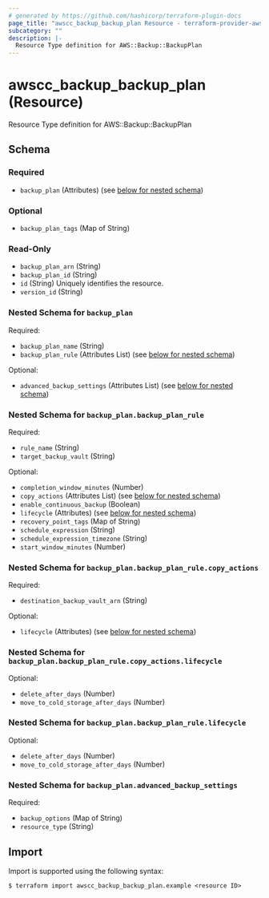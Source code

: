 ```yaml
---
# generated by https://github.com/hashicorp/terraform-plugin-docs
page_title: "awscc_backup_backup_plan Resource - terraform-provider-awscc"
subcategory: ""
description: |-
  Resource Type definition for AWS::Backup::BackupPlan
---
```


# awscc_backup_backup_plan (Resource)

Resource Type definition for AWS::Backup::BackupPlan



<!-- schema generated by tfplugindocs -->
## Schema

### Required

- `backup_plan` (Attributes) (see [below for nested schema](#nestedatt--backup_plan))

### Optional

- `backup_plan_tags` (Map of String)

### Read-Only

- `backup_plan_arn` (String)
- `backup_plan_id` (String)
- `id` (String) Uniquely identifies the resource.
- `version_id` (String)

<a id="nestedatt--backup_plan"></a>
### Nested Schema for `backup_plan`

Required:

- `backup_plan_name` (String)
- `backup_plan_rule` (Attributes List) (see [below for nested schema](#nestedatt--backup_plan--backup_plan_rule))

Optional:

- `advanced_backup_settings` (Attributes List) (see [below for nested schema](#nestedatt--backup_plan--advanced_backup_settings))

<a id="nestedatt--backup_plan--backup_plan_rule"></a>
### Nested Schema for `backup_plan.backup_plan_rule`

Required:

- `rule_name` (String)
- `target_backup_vault` (String)

Optional:

- `completion_window_minutes` (Number)
- `copy_actions` (Attributes List) (see [below for nested schema](#nestedatt--backup_plan--backup_plan_rule--copy_actions))
- `enable_continuous_backup` (Boolean)
- `lifecycle` (Attributes) (see [below for nested schema](#nestedatt--backup_plan--backup_plan_rule--lifecycle))
- `recovery_point_tags` (Map of String)
- `schedule_expression` (String)
- `schedule_expression_timezone` (String)
- `start_window_minutes` (Number)

<a id="nestedatt--backup_plan--backup_plan_rule--copy_actions"></a>
### Nested Schema for `backup_plan.backup_plan_rule.copy_actions`

Required:

- `destination_backup_vault_arn` (String)

Optional:

- `lifecycle` (Attributes) (see [below for nested schema](#nestedatt--backup_plan--backup_plan_rule--copy_actions--lifecycle))

<a id="nestedatt--backup_plan--backup_plan_rule--copy_actions--lifecycle"></a>
### Nested Schema for `backup_plan.backup_plan_rule.copy_actions.lifecycle`

Optional:

- `delete_after_days` (Number)
- `move_to_cold_storage_after_days` (Number)



<a id="nestedatt--backup_plan--backup_plan_rule--lifecycle"></a>
### Nested Schema for `backup_plan.backup_plan_rule.lifecycle`

Optional:

- `delete_after_days` (Number)
- `move_to_cold_storage_after_days` (Number)



<a id="nestedatt--backup_plan--advanced_backup_settings"></a>
### Nested Schema for `backup_plan.advanced_backup_settings`

Required:

- `backup_options` (Map of String)
- `resource_type` (String)

## Import

Import is supported using the following syntax:

```shell
$ terraform import awscc_backup_backup_plan.example <resource ID>
```
